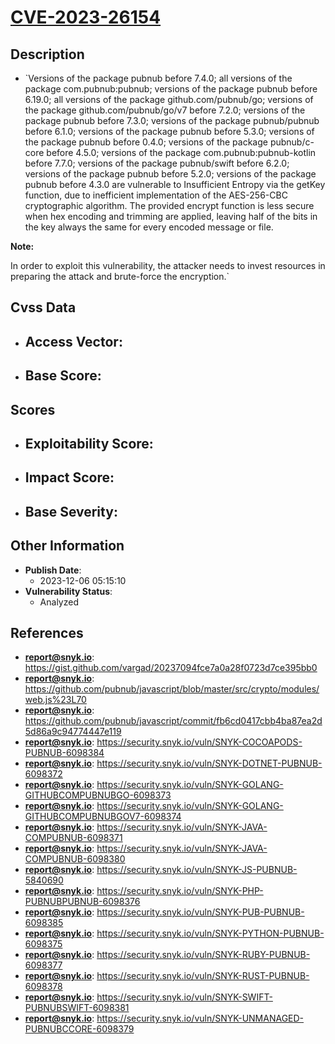 
# [CVE-2023-26154](https://gist.github.com/vargad/20237094fce7a0a28f0723d7ce395bb0)

## Description

- `Versions of the package pubnub before 7.4.0; all versions of the package com.pubnub:pubnub; versions of the package pubnub before 6.19.0; all versions of the package github.com/pubnub/go; versions of the package github.com/pubnub/go/v7 before 7.2.0; versions of the package pubnub before 7.3.0; versions of the package pubnub/pubnub before 6.1.0; versions of the package pubnub before 5.3.0; versions of the package pubnub before 0.4.0; versions of the package pubnub/c-core before 4.5.0; versions of the package com.pubnub:pubnub-kotlin before 7.7.0; versions of the package pubnub/swift before 6.2.0; versions of the package pubnub before 5.2.0; versions of the package pubnub before 4.3.0 are vulnerable to Insufficient Entropy via the getKey function, due to inefficient implementation of the AES-256-CBC cryptographic algorithm. The provided encrypt function is less secure when hex encoding and trimming are applied, leaving half of the bits in the key always the same for every encoded message or file.**Note:**In order to exploit this vulnerability, the attacker needs to invest resources in preparing the attack and brute-force the encryption.`

## Cvss Data

- **Access Vector**:
  - 
- **Base Score**:
  - 

## Scores

- **Exploitability Score**:
  - 
- **Impact Score**:
  - 
- **Base Severity**:
  - 

## Other Information

- **Publish Date**:
  - 2023-12-06 05:15:10
- **Vulnerability Status**:
  - Analyzed

## References

- **report@snyk.io**: https://gist.github.com/vargad/20237094fce7a0a28f0723d7ce395bb0
- **report@snyk.io**: https://github.com/pubnub/javascript/blob/master/src/crypto/modules/web.js%23L70
- **report@snyk.io**: https://github.com/pubnub/javascript/commit/fb6cd0417cbb4ba87ea2d5d86a9c94774447e119
- **report@snyk.io**: https://security.snyk.io/vuln/SNYK-COCOAPODS-PUBNUB-6098384
- **report@snyk.io**: https://security.snyk.io/vuln/SNYK-DOTNET-PUBNUB-6098372
- **report@snyk.io**: https://security.snyk.io/vuln/SNYK-GOLANG-GITHUBCOMPUBNUBGO-6098373
- **report@snyk.io**: https://security.snyk.io/vuln/SNYK-GOLANG-GITHUBCOMPUBNUBGOV7-6098374
- **report@snyk.io**: https://security.snyk.io/vuln/SNYK-JAVA-COMPUBNUB-6098371
- **report@snyk.io**: https://security.snyk.io/vuln/SNYK-JAVA-COMPUBNUB-6098380
- **report@snyk.io**: https://security.snyk.io/vuln/SNYK-JS-PUBNUB-5840690
- **report@snyk.io**: https://security.snyk.io/vuln/SNYK-PHP-PUBNUBPUBNUB-6098376
- **report@snyk.io**: https://security.snyk.io/vuln/SNYK-PUB-PUBNUB-6098385
- **report@snyk.io**: https://security.snyk.io/vuln/SNYK-PYTHON-PUBNUB-6098375
- **report@snyk.io**: https://security.snyk.io/vuln/SNYK-RUBY-PUBNUB-6098377
- **report@snyk.io**: https://security.snyk.io/vuln/SNYK-RUST-PUBNUB-6098378
- **report@snyk.io**: https://security.snyk.io/vuln/SNYK-SWIFT-PUBNUBSWIFT-6098381
- **report@snyk.io**: https://security.snyk.io/vuln/SNYK-UNMANAGED-PUBNUBCCORE-6098379
